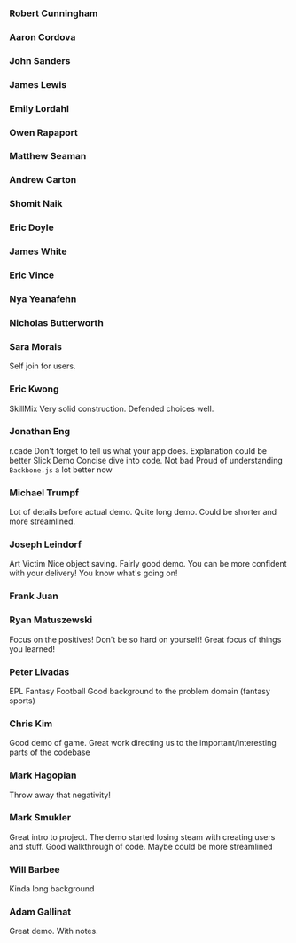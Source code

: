 ### Robert Cunningham



### Aaron Cordova



### John Sanders



### James Lewis



### Emily Lordahl



### Owen Rapaport



### Matthew Seaman



### Andrew Carton



### Shomit Naik



### Eric Doyle



### James White



### Eric Vince



### Nya Yeanafehn



### Nicholas Butterworth



### Sara Morais

Self join for users.

### Eric Kwong

SkillMix
Very solid construction.
Defended choices well.

### Jonathan Eng

r.cade
Don't forget to tell us what your app does. Explanation could be better
Slick Demo
Concise dive into code. Not bad
Proud of understanding `Backbone.js` a lot better now

### Michael Trumpf

Lot of details before actual demo.
Quite long demo. Could be shorter and more streamlined.

### Joseph Leindorf

Art Victim
Nice object saving.
Fairly good demo.
You can be more confident with your delivery! You know what's going on!

### Frank Juan



### Ryan Matuszewski

Focus on the positives! Don't be so hard on yourself!
Great focus of things you learned!

### Peter Livadas

EPL Fantasy Football
Good background to the problem domain (fantasy sports)


### Chris Kim

Good demo of game.
Great work directing us to the important/interesting parts of the codebase

### Mark Hagopian

Throw away that negativity!

### Mark Smukler

Great intro to project.
The demo started losing steam with creating users and stuff.
Good walkthrough of code. Maybe could be more streamlined

### Will Barbee

Kinda long background

### Adam Gallinat

Great demo. With notes.
